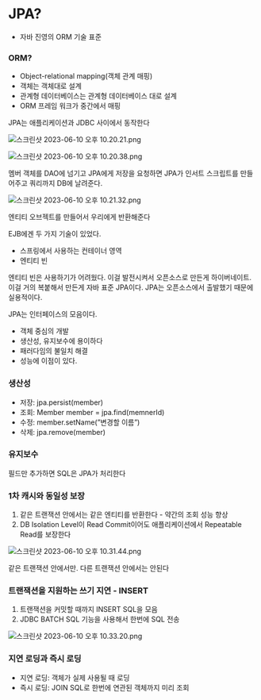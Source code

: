 # JPA?

- 자바 진영의 ORM 기술 표준

### ORM?

- Object-relational mapping(객체 관계 매핑)
- 객체는 객체대로 설계
- 관계형 데이터베이스는 관계형 데이터베이스 대로 설계
- ORM 프레임 워크가 중간에서 매핑

JPA는 애플리케이션과 JDBC 사이에서 동작한다

![스크린샷 2023-06-10 오후 10.20.21.png](https://s3-us-west-2.amazonaws.com/secure.notion-static.com/3c077ffa-2a46-4ab2-9d5d-341bd55bd04b/%E1%84%89%E1%85%B3%E1%84%8F%E1%85%B3%E1%84%85%E1%85%B5%E1%86%AB%E1%84%89%E1%85%A3%E1%86%BA_2023-06-10_%E1%84%8B%E1%85%A9%E1%84%92%E1%85%AE_10.20.21.png)

![스크린샷 2023-06-10 오후 10.20.38.png](https://s3-us-west-2.amazonaws.com/secure.notion-static.com/94d26898-408f-400d-95cc-18a411b8d34a/%E1%84%89%E1%85%B3%E1%84%8F%E1%85%B3%E1%84%85%E1%85%B5%E1%86%AB%E1%84%89%E1%85%A3%E1%86%BA_2023-06-10_%E1%84%8B%E1%85%A9%E1%84%92%E1%85%AE_10.20.38.png)

멤버 객체를 DAO에 넘기고 JPA에게 저장을 요청하면 JPA가 인서트 스크립트를 만들어주고 쿼리까지 DB에 날려준다.

![스크린샷 2023-06-10 오후 10.21.32.png](https://s3-us-west-2.amazonaws.com/secure.notion-static.com/e341d998-9bee-4b73-bf83-dec5a840b67f/%E1%84%89%E1%85%B3%E1%84%8F%E1%85%B3%E1%84%85%E1%85%B5%E1%86%AB%E1%84%89%E1%85%A3%E1%86%BA_2023-06-10_%E1%84%8B%E1%85%A9%E1%84%92%E1%85%AE_10.21.32.png)

엔티티 오브젝트를 만들어서 우리에게 반환해준다

EJB에겐 두 가지 기술이 있었다.

- 스프링에서 사용하는 컨테이너 영역
- 엔티티 빈

엔티티 빈은 사용하기가 어려웠다. 이걸 발전시켜서 오픈소스로 만든게 하이버네이트. 이걸 거의 복붙해서 만든게 자바 표준 JPA이다. JPA는 오픈소스에서 출발했기 때문에 실용적이다.

JPA는 인터페이스의 모음이다. 

- 객체 중심의 개발
- 생산성, 유지보수에 용이하다
- 패러다임의 불일치 해결
- 성능에 이점이 있다.

### 생산성

- 저장: jpa.persist(member)
- 조회: Member member = jpa.find(memnerId)
- 수정: member.setName(”변경할 이름”)
- 삭제: jpa.remove(member)

### 유지보수

필드만 추가하면 SQL은 JPA가 처리한다

### 1차 캐시와 동일성 보장

1. 같은 트랜잭션 안에서는 같은 엔티티를 반환한다 - 약간의 조회 성능 향상
2. DB Isolation Level이 Read Commit이어도 애플리케이션에서 Repeatable Read를 보장한다

![스크린샷 2023-06-10 오후 10.31.44.png](https://s3-us-west-2.amazonaws.com/secure.notion-static.com/9ab9b1fe-2db2-4c55-857d-6204b2179e76/%E1%84%89%E1%85%B3%E1%84%8F%E1%85%B3%E1%84%85%E1%85%B5%E1%86%AB%E1%84%89%E1%85%A3%E1%86%BA_2023-06-10_%E1%84%8B%E1%85%A9%E1%84%92%E1%85%AE_10.31.44.png)

같은 트랜잭션 안에서만. 다른 트랜잭션 안에서는 안된다

### 트랜잭션을 지원하는 쓰기 지연 - INSERT

1. 트랜잭션을 커밋할 때까지 INSERT SQL을 모음
2. JDBC BATCH SQL 기능을 사용해서 한번에 SQL 전송

![스크린샷 2023-06-10 오후 10.33.20.png](https://s3-us-west-2.amazonaws.com/secure.notion-static.com/786f45f6-de0c-432f-b7ee-183f875aaf38/%E1%84%89%E1%85%B3%E1%84%8F%E1%85%B3%E1%84%85%E1%85%B5%E1%86%AB%E1%84%89%E1%85%A3%E1%86%BA_2023-06-10_%E1%84%8B%E1%85%A9%E1%84%92%E1%85%AE_10.33.20.png)

### 지연 로딩과 즉시 로딩

- 지연 로딩: 객체가 실제 사용될 때 로딩
- 즉시 로딩: JOIN SQL로 한번에 연관된 객체까지 미리 조회